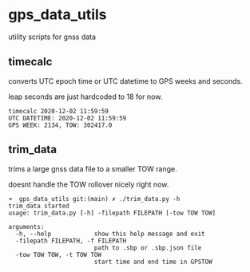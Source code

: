 # gps_data_utils
utility scripts for gnss data


## timecalc
converts UTC epoch time or UTC datetime to GPS weeks and seconds.

leap seconds are just hardcoded to 18 for now. 
```
timecalc 2020-12-02 11:59:59
UTC DATETIME: 2020-12-02 11:59:59
GPS WEEK: 2134, TOW: 302417.0
```

## trim_data
trims a large gnss data file to a smaller TOW range. 

doesnt handle the TOW rollover nicely right now. 

```
➜  gps_data_utils git:(main) ✗ ./trim_data.py -h
trim_data started
usage: trim_data.py [-h] -filepath FILEPATH [-tow TOW TOW]

arguments:
  -h, --help            show this help message and exit
  -filepath FILEPATH, -f FILEPATH
                        path to .sbp or .sbp.json file
  -tow TOW TOW, -t TOW TOW
                        start time and end time in GPSTOW
  ```
